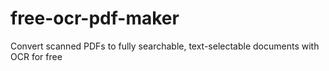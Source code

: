 # free-ocr-pdf-maker
Convert scanned PDFs to fully searchable, text-selectable documents with OCR for free
